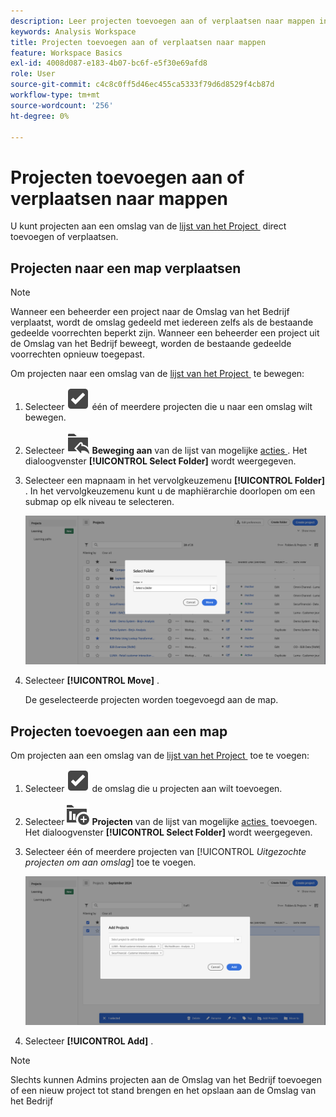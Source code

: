 ```yaml
---
description: Leer projecten toevoegen aan of verplaatsen naar mappen in Analysis Workspace.
keywords: Analysis Workspace
title: Projecten toevoegen aan of verplaatsen naar mappen
feature: Workspace Basics
exl-id: 4008d087-e183-4b07-bc6f-e5f30e69afd8
role: User
source-git-commit: c4c8c0ff5d46ec455ca5333f79d6d8529f4cb87d
workflow-type: tm+mt
source-wordcount: '256'
ht-degree: 0%

---
```


# Projecten toevoegen aan of verplaatsen naar mappen

U kunt projecten aan een omslag van de [&#x200B; lijst van het Project &#x200B;](/help/analysis-workspace/build-workspace-project/freeform-overview.md#project-list) direct toevoegen of verplaatsen.

## Projecten naar een map verplaatsen

>[!NOTE]
>
>Wanneer een beheerder een project naar de Omslag van het Bedrijf verplaatst, wordt de omslag gedeeld met iedereen zelfs als de bestaande gedeelde voorrechten beperkt zijn. Wanneer een beheerder een project uit de Omslag van het Bedrijf beweegt, worden de bestaande gedeelde voorrechten opnieuw toegepast.
>

Om projecten naar een omslag van de [&#x200B; lijst van het Project &#x200B;](/help/analysis-workspace/build-workspace-project/freeform-overview.md#project-list) te bewegen:

1. Selecteer ![&#x200B; SelectBox &#x200B;](/help/assets/icons/SelectBox.svg) één of meerdere projecten die u naar een omslag wilt bewegen.

1. Selecteer ![&#x200B; FolderAddTo &#x200B;](/help/assets/icons/FolderAddTo.svg) **Beweging aan** van de lijst van mogelijke [&#x200B; acties &#x200B;](/help/analysis-workspace/build-workspace-project/freeform-overview.md#actions). Het dialoogvenster **[!UICONTROL Select Folder]** wordt weergegeven.

1. Selecteer een mapnaam in het vervolgkeuzemenu **[!UICONTROL Folder]** . In het vervolgkeuzemenu kunt u de maphiërarchie doorlopen om een submap op elk niveau te selecteren.

   ![&#x200B; de Uitgezochte mening van de Omslag die het drop-down menu en beschikbare subfolders toont.](/help/analysis-workspace/build-workspace-project/assets/add-projects.png)

1. Selecteer **[!UICONTROL Move]** .


   De geselecteerde projecten worden toegevoegd aan de map.


## Projecten toevoegen aan een map

Om projecten aan een omslag van de [&#x200B; lijst van het Project &#x200B;](/help/analysis-workspace/build-workspace-project/freeform-overview.md#project-list) toe te voegen:

1. Selecteer ![&#x200B; SelectBox &#x200B;](/help/assets/icons/SelectBox.svg) de omslag die u projecten aan wilt toevoegen.

1. Selecteer ![&#x200B; ProjectAdd &#x200B;](/help/assets/icons/ProjectAdd.svg) **Projecten** van de lijst van mogelijke [&#x200B; acties &#x200B;](/help/analysis-workspace/build-workspace-project/freeform-overview.md#actions) toevoegen. Het dialoogvenster **[!UICONTROL Select Folder]** wordt weergegeven.

1. Selecteer één of meerdere projecten van [!UICONTROL *Uitgezochte projecten om aan omslag*] toe te voegen.

   ![&#x200B; de Uitgezochte mening van de Omslag die het drop-down menu en beschikbare subfolders toont.](/help/analysis-workspace/build-workspace-project/assets/add-projects-folder.png)

1. Selecteer **[!UICONTROL Add]** .

>[!NOTE]
>
>Slechts kunnen Admins projecten aan de Omslag van het Bedrijf toevoegen of een nieuw project tot stand brengen en het opslaan aan de Omslag van het Bedrijf
